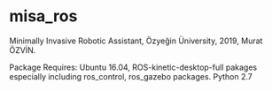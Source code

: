 # misa_ros
Minimally Invasive Robotic Assistant, Özyeğin Üniversity, 2019, Murat ÖZVİN.

Package Requires:
  Ubuntu 16.04,
  ROS-kinetic-desktop-full pakages especially including ros_control, ros_gazebo packages.
  Python 2.7

